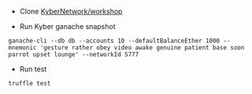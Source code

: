 - Clone [KyberNetwork/workshop](https://github.com/KyberNetwork/workshop)

- Run Kyber ganache snapshot
```
ganache-cli --db db --accounts 10 --defaultBalanceEther 1000 --mnemonic 'gesture rather obey video awake genuine patient base soon parrot upset lounge' --networkId 5777
```

- Run test
```
truffle test
```
